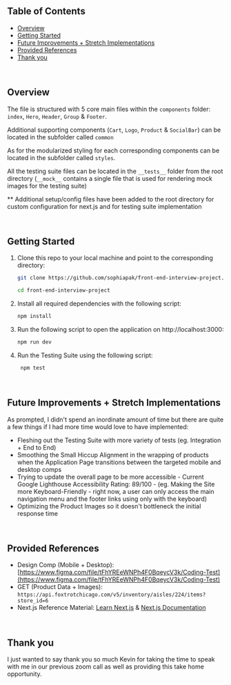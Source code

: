 ## Table of Contents

- <a href="https://github.com/sophiapak/front-end-interview-project/tree/beta#overview">Overview</a>
- <a href="https://github.com/sophiapak/front-end-interview-project/tree/beta#getting-started">Getting Started</a>
- <a href="https://github.com/sophiapak/front-end-interview-project/tree/beta#future-improvements--stretch-implementations">Future Improvements + Stretch Implementations</a>
- <a href="https://github.com/sophiapak/front-end-interview-project/tree/beta#provided-references">Provided References</a>
- <a href="https://github.com/sophiapak/front-end-interview-project/tree/beta#thank-you">Thank you</a>

<br>

## Overview

The file is structured with 5 core main files within the `components` folder: `index`, `Hero`, `Header`, `Group` & `Footer`.

Additional supporting components (`Cart`, `Logo`, `Product` & `SocialBar`) can be located in the subfolder called `common`

As for the modularized styling for each corresponding components can be located in the subfolder called `styles`.

All the testing suite files can be located in the `__tests__` folder from the root directory (`__mock__` contains a single file that is used for rendering mock images for the testing suite)

\*\* Additional setup/config files have been added to the root directory for custom configuration for next.js and for testing suite implementation

<br>

## Getting Started

1.  Clone this repo to your local machine and point to the corresponding directory:

    ```bash
    git clone https://github.com/sophiapak/front-end-interview-project.git

    cd front-end-interview-project
    ```

2.  Install all required dependencies with the following script:

    ```bash
    npm install
    ```

3.  Run the following script to open the application on http://localhost:3000:

    ```bash
    npm run dev
    ```

4.  Run the Testing Suite using the following script:

    ```bash
     npm test
    ```

<br>

## Future Improvements + Stretch Implementations

As prompted, I didn't spend an inordinate amount of time but there are quite a few things if I had more time would love to have implemented:

- Fleshing out the Testing Suite with more variety of tests (eg. Integration + End to End)
- Smoothing the Small Hiccup Alignment in the wrapping of products when the Application Page transitions between the targeted mobile and desktop comps
- Trying to update the overall page to be more accessible - Current Google Lighthouse Accessibility Rating: 89/100 - (eg. Making the Site more Keyboard-Friendly - right now, a user can only access the main navigation menu and the footer links using only with the keyboard)
- Optimizing the Product Images so it doesn't bottleneck the initial response time

<br>

## Provided References

- Design Comp (Mobile + Desktop): [https://www.figma.com/file/tFhYREeWNPh4F0BqeycV3k/Coding-Test](https://www.figma.com/file/tFhYREeWNPh4F0BqeycV3k/Coding-Test)
- GET (Product Data + Images): `https://api.foxtrotchicago.com/v5/inventory/aisles/224/items?store_id=6`
- Next.js Reference Material: [Learn Next.js](https://nextjs.org/learn) & [Next.js Documentation](https://nextjs.org/docs)

<br>

## Thank you

I just wanted to say thank you so much Kevin for taking the time to speak with me in our previous zoom call as well as providing this take home opportunity.
